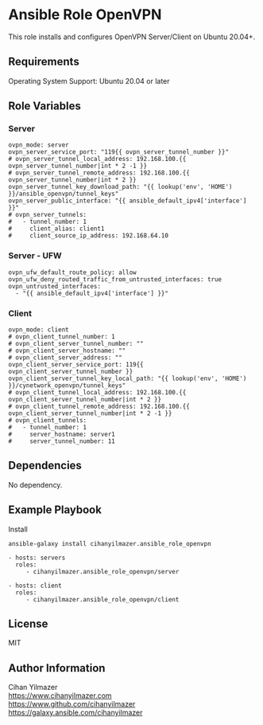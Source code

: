 Ansible Role OpenVPN
=========

This role installs and configures OpenVPN Server/Client on Ubuntu 20.04+.

Requirements
------------

Operating System Support: Ubuntu 20.04 or later

Role Variables
--------------

### Server
```
ovpn_mode: server
ovpn_server_service_port: "119{{ ovpn_server_tunnel_number }}"
# ovpn_server_tunnel_local_address: 192.168.100.{{ ovpn_server_tunnel_number|int * 2 -1 }}
# ovpn_server_tunnel_remote_address: 192.168.100.{{ ovpn_server_tunnel_number|int * 2 }}
ovpn_server_tunnel_key_download_path: "{{ lookup('env', 'HOME') }}/ansible_openvpn/tunnel_keys"
ovpn_server_public_interface: "{{ ansible_default_ipv4['interface'] }}"
# ovpn_server_tunnels:
#   - tunnel_number: 1
#     client_alias: client1
#     client_source_ip_address: 192.168.64.10
```

### Server - UFW
```
ovpn_ufw_default_route_policy: allow
ovpn_ufw_deny_routed_traffic_from_untrusted_interfaces: true
ovpn_untrusted_interfaces:
  - "{{ ansible_default_ipv4['interface'] }}"
```

### Client
```
ovpn_mode: client
# ovpn_client_tunnel_number: 1
# ovpn_client_server_tunnel_number: ""
# ovpn_client_server_hostname: ""
# ovpn_client_server_address: ""
ovpn_client_server_service_port: 119{{ ovpn_client_server_tunnel_number }}
ovpn_client_server_tunnel_key_local_path: "{{ lookup('env', 'HOME') }}/cynetwork_openvpn/tunnel_keys"
# ovpn_client_tunnel_local_address: 192.168.100.{{ ovpn_client_server_tunnel_number|int * 2 }}
# ovpn_client_tunnel_remote_address: 192.168.100.{{ ovpn_client_server_tunnel_number|int * 2 -1 }}
# ovpn_client_tunnels:
#   - tunnel_number: 1
#     server_hostname: server1
#     server_tunnel_number: 11
```

Dependencies
------------

No dependency.

Example Playbook
----------------

Install
```
ansible-galaxy install cihanyilmazer.ansible_role_openvpn
```

    - hosts: servers
      roles:
         - cihanyilmazer.ansible_role_openvpn/server
         
    - hosts: client
      roles:
         - cihanyilmazer.ansible_role_openvpn/client

License
-------

MIT

Author Information
------------------

Cihan Yilmazer<br />
https://www.cihanyilmazer.com<br />
https://www.github.com/cihanyilmazer<br />
https://galaxy.ansible.com/cihanyilmazer<br />